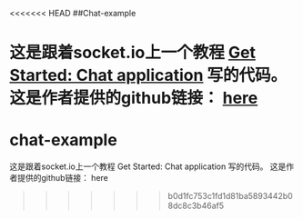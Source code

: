 <<<<<<< HEAD
##Chat-example

这是跟着socket.io上一个教程 [Get Started: Chat application](http://socket.io/get-started/chat/) 写的代码。
这是作者提供的github链接： [here](https://github.com/rauchg/chat-example)
=======
# chat-example
这是跟着socket.io上一个教程 Get Started: Chat application 写的代码。 这是作者提供的github链接： here
>>>>>>> b0d1fc753c1fd1d81ba5893442b08dc8c3b46af5
